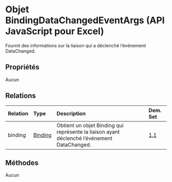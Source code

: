 # <a name="bindingdatachangedeventargs-object-javascript-api-for-excel"></a>Objet BindingDataChangedEventArgs (API JavaScript pour Excel)

Fournit des informations sur la liaison qui a déclenché l’événement DataChanged.

## <a name="properties"></a>Propriétés

Aucun

## <a name="relationships"></a>Relations
| Relation | Type    |Description| Dem. Set|
|:---------------|:--------|:----------|:----|
|binding|[Binding](binding.md)|Obtient un objet Binding qui représente la liaison ayant déclenché l’événement DataChanged.|[1.1](../requirement-sets/excel-api-requirement-sets.md)|

## <a name="methods"></a>Méthodes
Aucun

